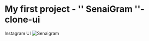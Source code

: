 # My first project - '' SenaiGram ''- clone-ui
Instagram UI
![Senaigram](https://user-images.githubusercontent.com/100248057/169665185-5b079d2b-cc48-419a-87d9-e361441fd6d0.jpg)
